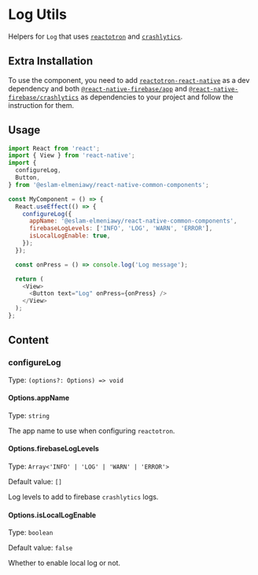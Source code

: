 # Log Utils

Helpers for `Log` that uses [`reactotron`](https://github.com/infinitered/reactotron/blob/master/docs/quick-start-react-native.md) and [`crashlytics`](https://rnfirebase.io/crashlytics/usage).

## Extra Installation

To use the component, you need to add [`reactotron-react-native`](https://github.com/infinitered/reactotron/blob/master/docs/quick-start-react-native.md) as a dev dependency and both [`@react-native-firebase/app`](https://rnfirebase.io) and [`@react-native-firebase/crashlytics`](https://rnfirebase.io/crashlytics/usage) as dependencies to your project and follow the instruction for them.

## Usage

```js
import React from 'react';
import { View } from 'react-native';
import {
  configureLog,
  Button,
} from '@eslam-elmeniawy/react-native-common-components';

const MyComponent = () => {
  React.useEffect(() => {
    configureLog({
      appName: '@eslam-elmeniawy/react-native-common-components',
      firebaseLogLevels: ['INFO', 'LOG', 'WARN', 'ERROR'],
      isLocalLogEnable: true,
    });
  });

  const onPress = () => console.log('Log message');

  return (
    <View>
      <Button text="Log" onPress={onPress} />
    </View>
  );
};
```

## Content

### configureLog

Type: `(options?: Options) => void`

#### Options.appName

Type: `string`

The app name to use when configuring `reactotron`.

#### Options.firebaseLogLevels

Type: `Array<'INFO' | 'LOG' | 'WARN' | 'ERROR'>`

Default value: `[]`

Log levels to add to firebase `crashlytics` logs.

#### Options.isLocalLogEnable

Type: `boolean`

Default value: `false`

Whether to enable local log or not.
